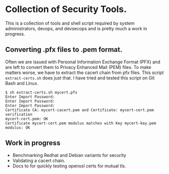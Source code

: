 # Collection of Security Tools.

This is a collection of tools and shell script required by system administrators, devops, and devsecops and is pretty much a work in progress.

## Converting .pfx files to .pem format.
Often we are issued with Personal Information Exchange Format (PFX) and are left to convert them to Privacy Enhanced Mail (PEM) files. To make matters worse, we have to extract the cacert chain from pfx files.
This script `extract-certs.sh` does just that. I have tried and tested this script on Git Bash and Linux.

```
$ sh extract-certs.sh mycert.pfx
Enter Import Password:
Enter Import Password:
Enter Import Password:
Certificate CA: mycert-cacert.pem and Certificate: mycert-cert.pem verification
mycert-cert.pem: OK
Certificate mycert-cert.pem modulus matches with Key mycert-key.pem modulus: OK
```

## Work in progress
- Benchmarking Redhat and Debian variants for security
- Validating a cacert chain.
- Docs to for quickly testing openssl certs for mutual tls.


